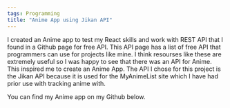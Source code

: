 ```yaml
---
tags: Programming
title: "Anime App using Jikan API"
---
```


  I created an Anime app to test my React skills and work with REST API that I found in a Github page for free API. This API page has a list of free API that programmers can use for projects like mine. I think resourses like these are extremely useful so I was happy to see that there was an API for Anime. This inspired me to create an  Anime App. The API I chose for this project is the Jikan API because it is used for the MyAnimeList site which I have had prior use with tracking anime with.

You can find my Anime app on my Github below.
